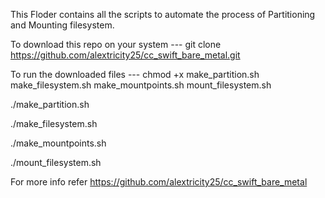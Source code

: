 This Floder contains all the scripts to automate the process of Partitioning and Mounting filesystem. 

To download this repo on your system --- git clone https://github.com/alextricity25/cc_swift_bare_metal.git

To run the downloaded files --- chmod +x make_partition.sh make_filesystem.sh make_mountpoints.sh mount_filesystem.sh

./make_partition.sh 

./make_filesystem.sh 

./make_mountpoints.sh 

./mount_filesystem.sh

For more info refer https://github.com/alextricity25/cc_swift_bare_metal
